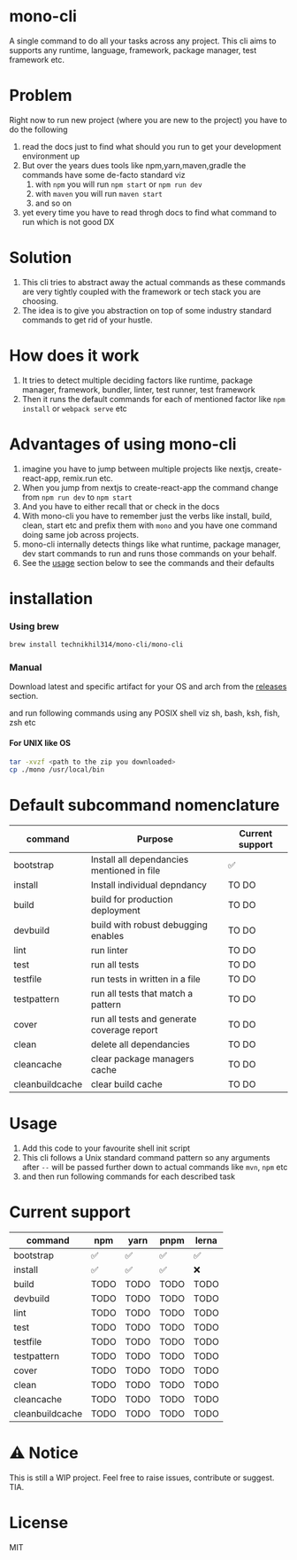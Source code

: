 # mono-cli

A single command to do all your tasks across any project. This cli aims to supports any runtime, language, framework, package manager, test framework etc.

# Problem

Right now to run new project (where you are new to the project) you have to do the following

1. read the docs just to find what should you run to get your development environment up
2. But over the years dues tools like npm,yarn,maven,gradle the commands have some de-facto standard viz
   1. with `npm` you will run `npm start` or `npm run dev`
   2. with `maven` you will run `maven start`
   3. and so on
3. yet every time you have to read throgh docs to find what command to run which is not good DX

# Solution

1. This cli tries to abstract away the actual commands as these commands are very tightly coupled with the framework or tech stack you are choosing.
2. The idea is to give you abstraction on top of some industry standard commands to get rid of your hustle.

# How does it work

1. It tries to detect multiple deciding factors like runtime, package manager, framework, bundler, linter, test runner, test framework
2. Then it runs the default commands for each of mentioned factor like `npm install` or `webpack serve` etc

# Advantages of using mono-cli

1. imagine you have to jump between multiple projects like nextjs, create-react-app, remix.run etc.
2. When you jump from nextjs to create-react-app the command change from `npm run dev` to `npm start`
3. And you have to either recall that or check in the docs
4. With mono-cli you have to remember just the verbs like install, build, clean, start etc and prefix them with `mono` and you have one command doing same job across projects.
5. mono-cli internally detects things like what runtime, package manager, dev start commands to run and runs those commands on your behalf.
6. See the [usage](#usage) section below to see the commands and their defaults

# installation

### Using brew

```bash
brew install technikhil314/mono-cli/mono-cli
```

### Manual

Download latest and specific artifact for your OS and arch from the [releases](https://github.com/technikhil314/mono-cli/releases) section.

and run following commands using any POSIX shell viz sh, bash, ksh, fish, zsh etc

#### For UNIX like OS

```bash
tar -xvzf <path to the zip you downloaded>
cp ./mono /usr/local/bin
```

# Default subcommand nomenclature

| command         | Purpose                                    | Current support    |
| --------------- | ------------------------------------------ | ------------------ |
| bootstrap       | Install all dependancies mentioned in file | :white_check_mark: |
| install         | Install individual depndancy               | TO DO              |
| build           | build for production deployment            | TO DO              |
| devbuild        | build with robust debugging enables        | TO DO              |
| lint            | run linter                                 | TO DO              |
| test            | run all tests                              | TO DO              |
| testfile        | run tests in written in a file             | TO DO              |
| testpattern     | run all tests that match a pattern         | TO DO              |
| cover           | run all tests and generate coverage report | TO DO              |
| clean           | delete all dependancies                    | TO DO              |
| cleancache      | clear package managers cache               | TO DO              |
| cleanbuildcache | clear build cache                          | TO DO              |

# Usage

1. Add this code to your favourite shell init script
2. This cli follows a Unix standard command pattern so any arguments after `--` will be passed further down to actual commands like `mvn`, `npm` etc
3. and then run following commands for each described task

# Current support

| command         | npm                | yarn               | pnpm               | lerna              |
| --------------- | ------------------ | ------------------ | ------------------ | ------------------ |
| bootstrap       | :white_check_mark: | :white_check_mark: | :white_check_mark: | :white_check_mark: |
| install         | :white_check_mark: | :white_check_mark: | :white_check_mark: | :x:                |
| build           | TODO               | TODO               | TODO               | TODO               |
| devbuild        | TODO               | TODO               | TODO               | TODO               |
| lint            | TODO               | TODO               | TODO               | TODO               |
| test            | TODO               | TODO               | TODO               | TODO               |
| testfile        | TODO               | TODO               | TODO               | TODO               |
| testpattern     | TODO               | TODO               | TODO               | TODO               |
| cover           | TODO               | TODO               | TODO               | TODO               |
| clean           | TODO               | TODO               | TODO               | TODO               |
| cleancache      | TODO               | TODO               | TODO               | TODO               |
| cleanbuildcache | TODO               | TODO               | TODO               | TODO               |

# ⚠️ Notice

This is still a WIP project. Feel free to raise issues, contribute or suggest. TIA.

# License

MIT
